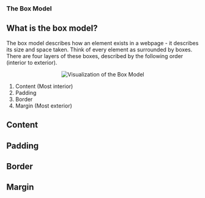 ### The Box Model
## What is the box model? 
The box model describes how an element exists in a webpage - it describes its size and space taken. Think of every element as surrounded by boxes.
There are four layers of these boxes, described by the following order (interior to exterior). 

<p align="center">
  <img src="https://upload.wikimedia.org/wikipedia/commons/7/7a/Boxmodell-detail.png" alt="Visualization of the Box Model">
</p>

1. Content (Most interior) 
2. Padding
3. Border
4. Margin (Most exterior)

## Content
## Padding
## Border
## Margin


